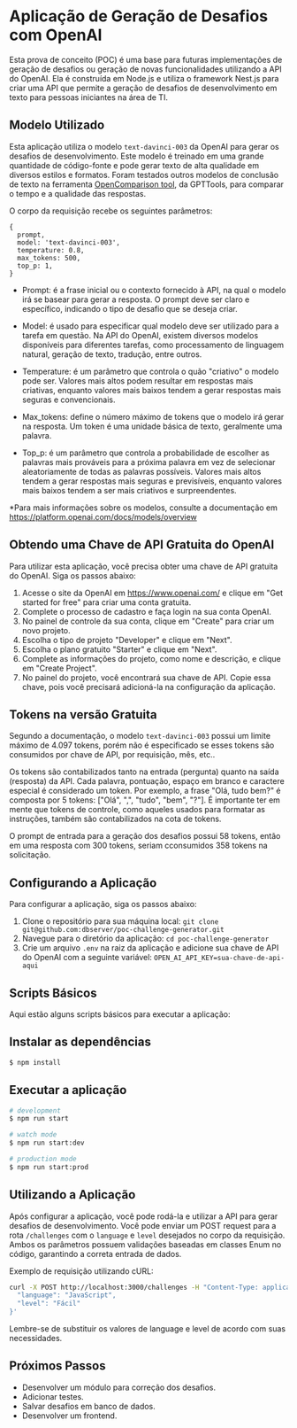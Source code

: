 # Aplicação de Geração de Desafios com OpenAI

Esta prova de conceito (POC) é uma base para futuras implementações de geração de desafios ou geração de novas funcionalidades utilizando a API do OpenAI. Ela é construída em Node.js e utiliza o framework Nest.js para criar uma API que permite a geração de desafios de desenvolvimento em texto para pessoas iniciantes na área de TI.

## Modelo Utilizado

Esta aplicação utiliza o modelo `text-davinci-003` da OpenAI para gerar os desafios de desenvolvimento. Este modelo é treinado em uma grande quantidade de código-fonte e pode gerar texto de alta qualidade em diversos estilos e formatos. Foram testados outros modelos de conclusão de texto na ferramenta <a href="https://gpttools.com/comparisontool">OpenComparison tool</a>, da GPTTools, para comparar o tempo e a qualidade das respostas. 

O corpo da requisição recebe os seguintes parâmetros:

```
{
  prompt,
  model: 'text-davinci-003',
  temperature: 0.8,
  max_tokens: 500,
  top_p: 1,
}
```

- Prompt: é a frase inicial ou o contexto fornecido à API, na qual o modelo irá se basear para gerar a resposta.  O prompt deve ser claro e específico, indicando o tipo de desafio que se deseja criar.

- Model: é usado para especificar qual modelo deve ser utilizado para a tarefa em questão. Na API do OpenAI, existem diversos modelos disponíveis para diferentes tarefas, como processamento de linguagem natural, geração de texto, tradução, entre outros.

- Temperature: é um parâmetro que controla o quão "criativo" o modelo pode ser. Valores mais altos podem resultar em respostas mais criativas, enquanto valores mais baixos tendem a gerar respostas mais seguras e convencionais.

- Max_tokens: define o número máximo de tokens que o modelo irá gerar na resposta. Um token é uma unidade básica de texto, geralmente uma palavra.

- Top_p: é um parâmetro que controla a probabilidade de escolher as palavras mais prováveis para a próxima palavra em vez de selecionar aleatoriamente de todas as palavras possíveis. Valores mais altos tendem a gerar respostas mais seguras e previsíveis, enquanto valores mais baixos tendem a ser mais criativos e surpreendentes.

*Para mais informações sobre os modelos, consulte a documentação em https://platform.openai.com/docs/models/overview

## Obtendo uma Chave de API Gratuita do OpenAI

Para utilizar esta aplicação, você precisa obter uma chave de API gratuita do OpenAI. Siga os passos abaixo:

1. Acesse o site da OpenAI em https://www.openai.com/ e clique em "Get started for free" para criar uma conta gratuita.
2. Complete o processo de cadastro e faça login na sua conta OpenAI.
3. No painel de controle da sua conta, clique em "Create" para criar um novo projeto.
4. Escolha o tipo de projeto "Developer" e clique em "Next".
5. Escolha o plano gratuito "Starter" e clique em "Next".
6. Complete as informações do projeto, como nome e descrição, e clique em "Create Project".
7. No painel do projeto, você encontrará sua chave de API. Copie essa chave, pois você precisará adicioná-la na configuração da aplicação.

## Tokens na versão Gratuita

Segundo a documentação, o modelo `text-davinci-003` possui um limite máximo de 4.097 tokens, porém não é especificado se esses tokens são consumidos por chave de API, por requisição, mês, etc..

Os tokens são contabilizados tanto na entrada (pergunta) quanto na saída (resposta) da API. Cada palavra, pontuação, espaço em branco e caractere especial é considerado um token. Por exemplo, a frase "Olá, tudo bem?" é composta por 5 tokens: ["Olá", ",", "tudo", "bem", "?"]. É importante ter em mente que tokens de controle, como aqueles usados para formatar as instruções, também são contabilizados na cota de tokens.

O prompt de entrada para a geração dos desafios possui 58 tokens, então em uma resposta com 300 tokens, seriam cconsumidos 358 tokens na solicitação.

## Configurando a Aplicação

Para configurar a aplicação, siga os passos abaixo:

1. Clone o repositório para sua máquina local: `git clone git@github.com:dbserver/poc-challenge-generator.git`
2. Navegue para o diretório da aplicação: `cd poc-challenge-generator`
3. Crie um arquivo `.env` na raiz da aplicação e adicione sua chave de API do OpenAI com a seguinte variável: `OPEN_AI_API_KEY=sua-chave-de-api-aqui`

## Scripts Básicos

Aqui estão alguns scripts básicos para executar a aplicação:

## Instalar as dependências

```bash
$ npm install
```

## Executar a aplicação

```bash
# development
$ npm run start

# watch mode
$ npm run start:dev

# production mode
$ npm run start:prod
```

<!-- ## Test

```bash
# unit tests
$ npm run test

# e2e tests
$ npm run test:e2e

# test coverage
$ npm run test:cov
``` -->

## Utilizando a Aplicação

Após configurar a aplicação, você pode rodá-la e utilizar a API para gerar desafios de desenvolvimento. Você pode enviar um POST request para a rota `/challenges` com o `language` e `level` desejados no corpo da requisição. Ambos os parâmetros possuem validações baseadas em classes Enum no código, garantindo a correta entrada de dados.

Exemplo de requisição utilizando cURL:

```bash
curl -X POST http://localhost:3000/challenges -H "Content-Type: application/json" -d '{
  "language": "JavaScript",
  "level": "Fácil"
}'
```

Lembre-se de substituir os valores de language e level de acordo com suas necessidades.

## Próximos Passos

- Desenvolver um módulo para correção dos desafios.
- Adicionar testes.
- Salvar desafios em banco de dados.
- Desenvolver um frontend.
